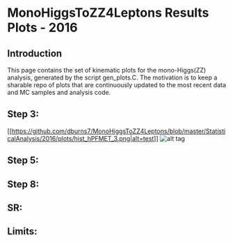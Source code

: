 # MonoHiggsToZZ4Leptons Results Plots - 2016

## Introduction
This page contains the set of kinematic plots for the mono-Higgs(ZZ) analysis, generated by the script gen_plots.C. The motivation is to keep a sharable repo of plots that are continuously updated to the most recent data and MC samples and analysis code. 

## Step 3: 
[[https://github.com/dburns7/MonoHiggsToZZ4Leptons/blob/master/StatisticalAnalysis/2016/plots/hist_hPFMET_3.png|alt=test]]
![alt tag](https://github.com/dburns7/MonoHiggsToZZ4Leptons/blob/master/StatisticalAnalysis/2016/plots/hist_hPFMET_3.png)
## Step 5:

## Step 8:

## SR:

## Limits:

